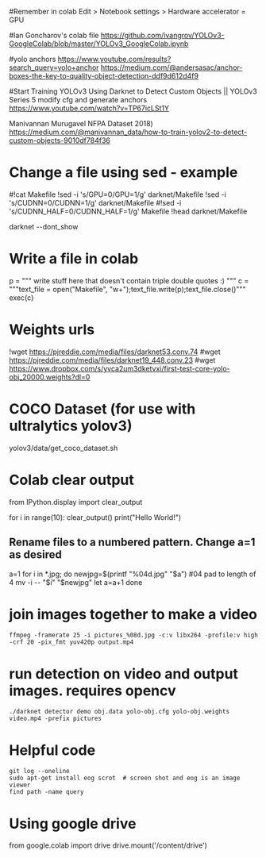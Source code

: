 #Remember in colab
Edit > Notebook settings > Hardware accelerator = GPU


#Ian Goncharov's colab file
https://github.com/ivangrov/YOLOv3-GoogleColab/blob/master/YOLOv3_GoogleColab.ipynb

#yolo anchors
https://www.youtube.com/results?search_query=yolo+anchor
https://medium.com/@andersasac/anchor-boxes-the-key-to-quality-object-detection-ddf9d612d4f9

#Start Training YOLOv3 Using Darknet to Detect Custom Objects || YOLOv3 Series 5
modify cfg and generate anchors
https://www.youtube.com/watch?v=TP67icLSt1Y

Manivannan Murugavel NFPA Dataset 2018)
https://medium.com/@manivannan_data/how-to-train-yolov2-to-detect-custom-objects-9010df784f36



# Change a file using sed - example
#!cat Makefile
!sed -i 's/GPU=0/GPU=1/g' darknet/Makefile
!sed -i 's/CUDNN=0/CUDNN=1/g' darknet/Makefile
#!sed -i 's/CUDNN_HALF=0/CUDNN_HALF=1/g' Makefile
!head darknet/Makefile



darknet
--dont_show



# Write a file in colab
p = """
write stuff here that doesn't contain triple double quotes :)
"""
c = """text_file = open("Makefile", "w+");text_file.write(p);text_file.close()""" 
exec(c)


# Weights urls
!wget https://pjreddie.com/media/files/darknet53.conv.74
#wget https://pjreddie.com/media/files/darknet19_448.conv.23
#wget https://www.dropbox.com/s/yvca2um3dketvxi/first-test-core-yolo-obj_20000.weights?dl=0


# COCO Dataset (for use with ultralytics yolov3)
yolov3/data/get_coco_dataset.sh


# Colab clear output
from IPython.display import clear_output

for i in range(10):
    clear_output()
    print("Hello World!")


## Rename files to a numbered pattern. Change a=1 as desired
a=1
for i in *.jpg; do
  newjpg=$(printf "%04d.jpg" "$a") #04 pad to length of 4
  mv -i -- "$i" "$newjpg"
  let a=a+1
done


# join images together to make a video

    ffmpeg -framerate 25 -i pictures_%08d.jpg -c:v libx264 -profile:v high -crf 20 -pix_fmt yuv420p output.mp4


# run detection on video and output images.  requires opencv

    ./darknet detector demo obj.data yolo-obj.cfg yolo-obj.weights video.mp4 -prefix pictures


# Helpful code
    git log --oneline
    sudo apt-get install eog scrot  # screen shot and eog is an image viewer
    find path -name query
 
# Using google drive

from google.colab import drive
drive.mount('/content/drive')


